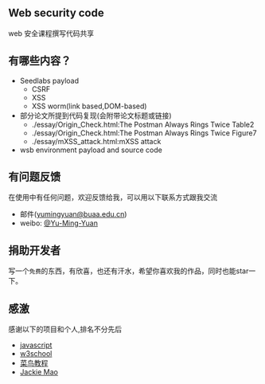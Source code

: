 ## Web security code
web 安全课程撰写代码共享

## 有哪些内容？

* Seedlabs payload
    *  CSRF
    *  XSS
    *  XSS worm(link based,DOM-based)
* 部分论文所提到代码复现(会附带论文标题或链接)
   * ./essay/Origin_Check.html:The Postman Always Rings Twice Table2
   * ./essay/Origin_Check.html:The Postman Always Rings Twice Figure7
   * ./essay/mXSS_attack.html:mXSS attack
* wsb environment payload and source code

## 有问题反馈

在使用中有任何问题，欢迎反馈给我，可以用以下联系方式跟我交流

* 邮件(yumingyuan@buaa.edu.cn)
* weibo: [@Yu-Ming-Yuan](http://weibo.com/yubeiyuan)

## 捐助开发者

写一个`免费`的东西，有欣喜，也还有汗水，希望你喜欢我的作品，同时也能star一下。

## 感激

感谢以下的项目和个人,排名不分先后

* [javascript](http://www.javascript.com) 
* [w3school](http://www.w3school.com.cn/)
* [菜鸟教程](http://www.runoob.com/)
* [Jackie Mao](http://cst.buaa.edu.cn/info/1072/1088.htm)

